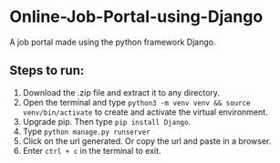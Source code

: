 # Online-Job-Portal-using-Django
A job portal made using the python framework Django.

## Steps to run:
1. Download the .zip file and extract it to any directory.
2. Open the terminal and type `python3 -m venv venv && source venv/bin/activate` to create and activate the virtual environment.
3. Upgrade pip. Then type `pip install Django`.
4. Type `python manage.py runserver`
5. Click on the url generated. Or copy the url and paste in a browser.
6. Enter `ctrl + c` in the terminal to exit.
